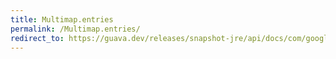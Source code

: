 ```yaml
---
title: Multimap.entries
permalink: /Multimap.entries/
redirect_to: https://guava.dev/releases/snapshot-jre/api/docs/com/google/common/collect/Multimap.html#entries--
---
```

